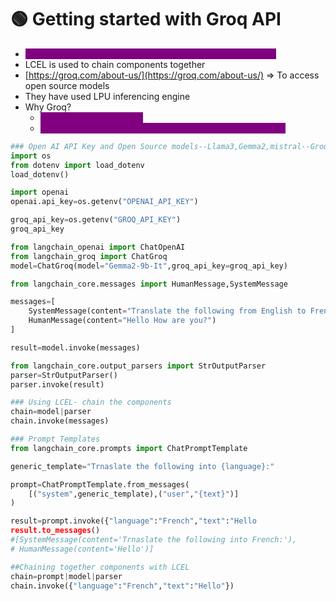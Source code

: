 # 🟢 Getting started with Groq API

* <mark style="color:purple;background-color:purple;">**Nothing much here, just we have used groq in this exercise**</mark>
* LCEL is used to chain components together
* [https://groq.com/about-us/](https://groq.com/about-us/) ⇒ To access open source models
* They have used LPU inferencing engine
* Why Groq?
  * <mark style="color:purple;background-color:purple;">**Deliver fast AI inference**</mark>
  * <mark style="color:purple;background-color:purple;">**LPU is hardware and software platform, which is very fast**</mark>

```python
### Open AI API Key and Open Source models--Llama3,Gemma2,mistral--Groq
import os
from dotenv import load_dotenv
load_dotenv()

import openai
openai.api_key=os.getenv("OPENAI_API_KEY")

groq_api_key=os.getenv("GROQ_API_KEY")
groq_api_key

from langchain_openai import ChatOpenAI
from langchain_groq import ChatGroq
model=ChatGroq(model="Gemma2-9b-It",groq_api_key=groq_api_key)

from langchain_core.messages import HumanMessage,SystemMessage

messages=[
    SystemMessage(content="Translate the following from English to French"),
    HumanMessage(content="Hello How are you?")
]

result=model.invoke(messages)

from langchain_core.output_parsers import StrOutputParser
parser=StrOutputParser()
parser.invoke(result)

### Using LCEL- chain the components
chain=model|parser
chain.invoke(messages)

### Prompt Templates
from langchain_core.prompts import ChatPromptTemplate

generic_template="Trnaslate the following into {language}:"

prompt=ChatPromptTemplate.from_messages(
    [("system",generic_template),("user","{text}")]
)

result=prompt.invoke({"language":"French","text":"Hello
result.to_messages()
#[SystemMessage(content='Trnaslate the following into French:'),
# HumanMessage(content='Hello')]

##Chaining together components with LCEL
chain=prompt|model|parser
chain.invoke({"language":"French","text":"Hello"})




```
